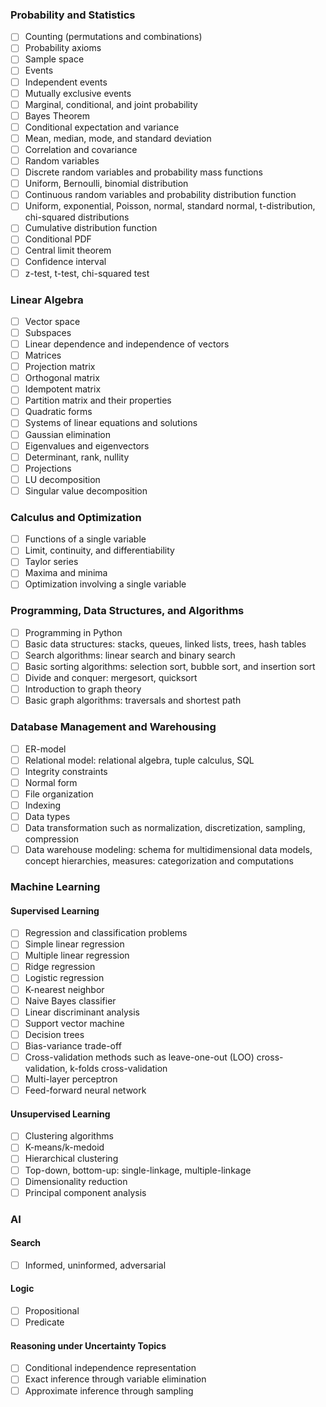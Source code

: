 ### Probability and Statistics
- [ ] Counting (permutations and combinations)
- [ ] Probability axioms
- [ ] Sample space
- [ ] Events
- [ ] Independent events
- [ ] Mutually exclusive events
- [ ] Marginal, conditional, and joint probability
- [ ] Bayes Theorem
- [ ] Conditional expectation and variance
- [ ] Mean, median, mode, and standard deviation
- [ ] Correlation and covariance
- [ ] Random variables
- [ ] Discrete random variables and probability mass functions
- [ ] Uniform, Bernoulli, binomial distribution
- [ ] Continuous random variables and probability distribution function
- [ ] Uniform, exponential, Poisson, normal, standard normal, t-distribution, chi-squared distributions
- [ ] Cumulative distribution function
- [ ] Conditional PDF
- [ ] Central limit theorem
- [ ] Confidence interval
- [ ] z-test, t-test, chi-squared test

### Linear Algebra
- [ ] Vector space
- [ ] Subspaces
- [ ] Linear dependence and independence of vectors
- [ ] Matrices
- [ ] Projection matrix
- [ ] Orthogonal matrix
- [ ] Idempotent matrix
- [ ] Partition matrix and their properties
- [ ] Quadratic forms
- [ ] Systems of linear equations and solutions
- [ ] Gaussian elimination
- [ ] Eigenvalues and eigenvectors
- [ ] Determinant, rank, nullity
- [ ] Projections
- [ ] LU decomposition
- [ ] Singular value decomposition

### Calculus and Optimization
- [ ] Functions of a single variable
- [ ] Limit, continuity, and differentiability
- [ ] Taylor series
- [ ] Maxima and minima
- [ ] Optimization involving a single variable

### Programming, Data Structures, and Algorithms
- [ ] Programming in Python
- [ ] Basic data structures: stacks, queues, linked lists, trees, hash tables
- [ ] Search algorithms: linear search and binary search
- [ ] Basic sorting algorithms: selection sort, bubble sort, and insertion sort
- [ ] Divide and conquer: mergesort, quicksort
- [ ] Introduction to graph theory
- [ ] Basic graph algorithms: traversals and shortest path

### Database Management and Warehousing
- [ ] ER-model
- [ ] Relational model: relational algebra, tuple calculus, SQL
- [ ] Integrity constraints
- [ ] Normal form
- [ ] File organization
- [ ] Indexing
- [ ] Data types
- [ ] Data transformation such as normalization, discretization, sampling, compression
- [ ] Data warehouse modeling: schema for multidimensional data models, concept hierarchies, measures: categorization and computations

### Machine Learning
#### Supervised Learning
- [ ] Regression and classification problems
- [ ] Simple linear regression
- [ ] Multiple linear regression
- [ ] Ridge regression
- [ ] Logistic regression
- [ ] K-nearest neighbor
- [ ] Naive Bayes classifier
- [ ] Linear discriminant analysis
- [ ] Support vector machine
- [ ] Decision trees
- [ ] Bias-variance trade-off
- [ ] Cross-validation methods such as leave-one-out (LOO) cross-validation, k-folds cross-validation
- [ ] Multi-layer perceptron
- [ ] Feed-forward neural network

#### Unsupervised Learning
- [ ] Clustering algorithms
- [ ] K-means/k-medoid
- [ ] Hierarchical clustering
- [ ] Top-down, bottom-up: single-linkage, multiple-linkage
- [ ] Dimensionality reduction
- [ ] Principal component analysis

### AI
#### Search
- [ ] Informed, uninformed, adversarial
#### Logic
- [ ] Propositional
- [ ] Predicate
#### Reasoning under Uncertainty Topics
- [ ] Conditional independence representation
- [ ] Exact inference through variable elimination
- [ ] Approximate inference through sampling
